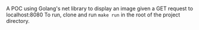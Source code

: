 A POC using Golang's net library to display an image given a GET request to localhost:8080
To run, clone and run `make run` in the root of the project directory.